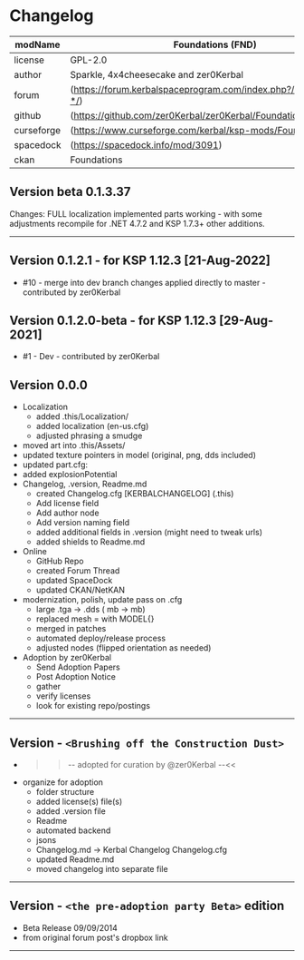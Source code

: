 ﻿# Changelog  
  
| modName    | Foundations (FND)                                                 |
| ---------- | ----------------------------------------------------------------- |
| license    | GPL-2.0                                                           |
| author     | Sparkle, 4x4cheesecake and zer0Kerbal                             |
| forum      | (https://forum.kerbalspaceprogram.com/index.php?/topic/209463-*/) |
| github     | (https://github.com/zer0Kerbal/zer0Kerbal/Foundations)            |
| curseforge | (https://www.curseforge.com/kerbal/ksp-mods/Foundations)          |
| spacedock  | (https://spacedock.info/mod/3091)                                 |
| ckan       | Foundations                                                       |

## Version beta 0.1.3.37

Changes:
FULL localization implemented
parts working - with some adjustments
recompile for .NET 4.7.2 and KSP 1.7.3+
other additions.

---

## Version 0.1.2.1 - for KSP 1.12.3 [21-Aug-2022]

* #10 - merge into dev branch changes applied directly to master - contributed by zer0Kerbal

## Version 0.1.2.0-beta - for KSP 1.12.3 [29-Aug-2021]

* #1 - Dev - contributed by zer0Kerbal

## Version 0.0.0

* Localization
  * added .this/Localization/
  * added localization (en-us.cfg)
  * adjusted phrasing a smudge
* moved art into .this/Assets/
* updated texture pointers in model (original, png, dds included)
* updated part.cfg:
* added explosionPotential
* Changelog, .version, Readme.md
  * created Changelog.cfg [KERBALCHANGELOG] (.this)
  * Add license field
  * Add author node
  * Add version naming field
  * added additional fields in .version (might need to tweak urls)
  * added shields to Readme.md
* Online
  * GitHub Repo
  * created Forum Thread
  * updated SpaceDock
  * updated CKAN/NetKAN
* modernization, polish, update pass on .cfg
  * large .tga -> .dds ( mb ->  mb)
  * replaced mesh = with MODEL{}
  * merged in patches
  * automated deploy/release process
  * adjusted nodes (flipped orientation as needed)
* Adoption by zer0Kerbal
  * Send Adoption Papers
  * Post Adoption Notice
  * gather
  * verify licenses
  * look for existing repo/postings

---

## Version - `<Brushing off the Construction Dust>`

* >>-- adopted for curation by @zer0Kerbal --<<
* organize for adoption
  * folder structure
  * added license(s) file(s)
  * added .version file
  * Readme
  * automated backend
  * jsons
  * Changelog.md -> Kerbal Changelog Changelog.cfg
  * updated Readme.md
  * moved changelog into separate file

---

## Version  - `<the pre-adoption party Beta>` edition

* Beta Release 09/09/2014
* from original forum post's dropbox link

---